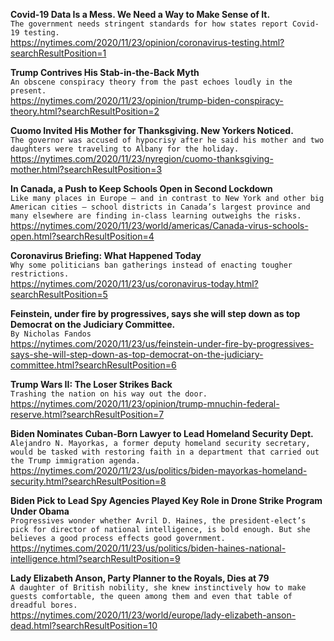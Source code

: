 **Covid-19 Data Is a Mess. We Need a Way to Make Sense of It.**\
`The government needs stringent standards for how states report Covid-19 testing.`\
https://nytimes.com/2020/11/23/opinion/coronavirus-testing.html?searchResultPosition=1

**Trump Contrives His Stab-in-the-Back Myth**\
`An obscene conspiracy theory from the past echoes loudly in the present.`\
https://nytimes.com/2020/11/23/opinion/trump-biden-conspiracy-theory.html?searchResultPosition=2

**Cuomo Invited His Mother for Thanksgiving. New Yorkers Noticed.**\
`The governor was accused of hypocrisy after he said his mother and two daughters were traveling to Albany for the holiday.`\
https://nytimes.com/2020/11/23/nyregion/cuomo-thanksgiving-mother.html?searchResultPosition=3

**In Canada, a Push to Keep Schools Open in Second Lockdown**\
`Like many places in Europe — and in contrast to New York and other big American cities — school districts in Canada’s largest province and many elsewhere are finding in-class learning outweighs the risks.`\
https://nytimes.com/2020/11/23/world/americas/Canada-virus-schools-open.html?searchResultPosition=4

**Coronavirus Briefing: What Happened Today**\
`Why some politicians ban gatherings instead of enacting tougher restrictions.`\
https://nytimes.com/2020/11/23/us/coronavirus-today.html?searchResultPosition=5

**Feinstein, under fire by progressives, says she will step down as top Democrat on the Judiciary Committee.**\
`By Nicholas Fandos`\
https://nytimes.com/2020/11/23/us/feinstein-under-fire-by-progressives-says-she-will-step-down-as-top-democrat-on-the-judiciary-committee.html?searchResultPosition=6

**Trump Wars II: The Loser Strikes Back**\
`Trashing the nation on his way out the door.`\
https://nytimes.com/2020/11/23/opinion/trump-mnuchin-federal-reserve.html?searchResultPosition=7

**Biden Nominates Cuban-Born Lawyer to Lead Homeland Security Dept.**\
`Alejandro N. Mayorkas, a former deputy homeland security secretary, would be tasked with restoring faith in a department that carried out the Trump immigration agenda.`\
https://nytimes.com/2020/11/23/us/politics/biden-mayorkas-homeland-security.html?searchResultPosition=8

**Biden Pick to Lead Spy Agencies Played Key Role in Drone Strike Program Under Obama**\
`Progressives wonder whether Avril D. Haines, the president-elect’s pick for director of national intelligence, is bold enough. But she believes a good process effects good government.`\
https://nytimes.com/2020/11/23/us/politics/biden-haines-national-intelligence.html?searchResultPosition=9

**Lady Elizabeth Anson, Party Planner to the Royals, Dies at 79**\
`A daughter of British nobility, she knew instinctively how to make guests comfortable, the queen among them and even that table of dreadful bores.`\
https://nytimes.com/2020/11/23/world/europe/lady-elizabeth-anson-dead.html?searchResultPosition=10

